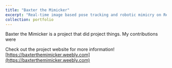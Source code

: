 ```yaml
---
title: "Baxter the Mimicker"
excerpt: "Real-time image based pose tracking and robotic mimicry on Rethink Robotic's Baxter Platform<br/><img src='/images/josh_baxter.gif'>"
collection: portfolio
---
```


Baxter the Mimicker is a project that did project things. My contributions were 

Check out the project website for more information! [https://baxterthemimicker.weebly.com](https://baxterthemimicker.weebly.com)

